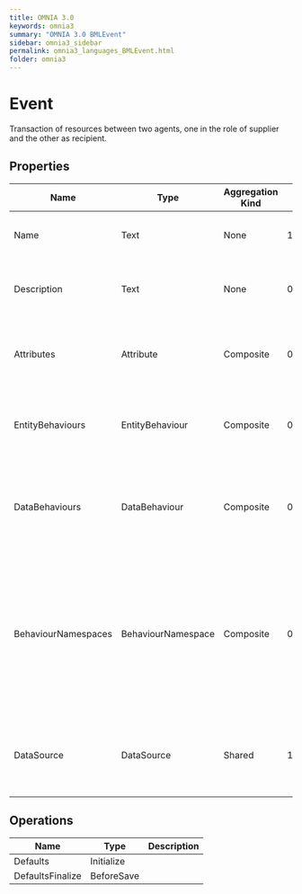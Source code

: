```yaml
---
title: OMNIA 3.0
keywords: omnia3
summary: "OMNIA 3.0 BMLEvent"
sidebar: omnia3_sidebar
permalink: omnia3_languages_BMLEvent.html
folder: omnia3
---
```


# Event
Transaction of resources between two agents, one in the role of supplier and the other as recipient.
## Properties
|Name|Type|Aggregation Kind|Multiplicity|Description|
|--|--|--|--|--|
|Name|Text|None|1..*|The name of the entity (unique identifier).|
|Description|Text|None|0..*|The textual explanation of the entities' purpose.|
|Attributes|Attribute|Composite|0..2147483647|A collection of entries that allows to define entity' structure.|
|EntityBehaviours|EntityBehaviour|Composite|0..2147483647|A collection of entries representing how the entity behaves.|
|DataBehaviours|DataBehaviour|Composite|0..2147483647|A collection of entries representing how the entity' data is stored and retrieved.|
|BehaviourNamespaces|BehaviourNamespace|Composite|0..2147483647|A collection of entries representing the coding namespaces to be included (as usings) on code generated with your data and entity behaviours.|
|DataSource|DataSource|Shared|1..*|The Data Source in which the entities are computed and/or persisted.|
## Operations
|Name|Type|Description|
|--|--|--|
|Defaults|Initialize||
|DefaultsFinalize|BeforeSave||


